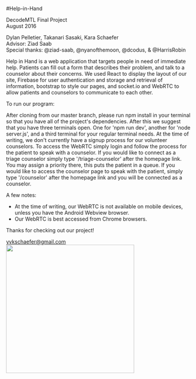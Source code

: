 #Help-in-Hand

DecodeMTL Final Project
<br/>August 2016

Dylan Pelletier, Takanari Sasaki, Kara Schaefer
<br/>Advisor: Ziad Saab
<br/>Special thanks: @ziad-saab, @nyanofthemoon, @dcodus, & @HarrisRobin

Help in Hand is a web application that targets people in need of immediate help. Patients can 
fill out a form that describes their problem, and talk to a counselor about their concerns. 
We used React to display the layout of our site, Firebase for user authentication and storage 
and retrieval of information, bootstrap to style our pages, and socket.io and WebRTC to allow 
patients and counselors to communicate to each other.



To run our program:

After cloning from our master branch, please run npm install in your terminal so that you 
have all of the project's dependencies. After this we suggest that you have three terminals 
open. One for 'npm run dev', another for 'node server.js', and a third terminal for your regular 
terminal needs. At the time of writing, we don't currently have a signup process for our volunteer 
counselors. To access the WebRTC simply login and follow the process for the patient to speak 
with a counselor. If you would like to connect as a triage counselor simply type '/triage-counselor' 
after the homepage link. You may assign a priority there, this puts the patient in a queue. 
If you would like to access the counselor page to speak with the patient, simply type '/counselor' 
after the homepage link and you will be connected as a counselor.


A few notes:
- At the time of writing, our WebRTC is not available on mobile devices, unless you have the Android 
Webview browser. 
- Our WebRTC is best accessed from Chrome browsers.


Thanks for checking out our project!

yvkschaefer@gmail.com
<br>
    <img src="/screencapture-help-in-hand.png" width="350" />
<br>

<!--![Alt text](https://github.com/Help-In-Hand/Help-In-Hand-Project/blob/kara-ReadMe/screencapture-help-in-hand.png?raw=true "landing page")-->